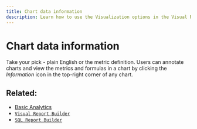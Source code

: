 ```yaml
---
title: Chart data information
description: Learn how to use the Visualization options in the Visual Report Builder.
---
```

# Chart data information

Take your pick - plain English or the metric definition. Users can annotate charts and view the metrics and formulas in a chart by clicking the _Information_ icon in the top-right corner of any chart.

## Related:

* [Basic Analytics](../../data-analyst/analysis/basic-analytics.md)
* [`Visual Report Builder`](../../data-user/reports/ess-rpt-build-visual.md)
* [`SQL Report Builder`](../../data-analyst/dev-reports/sql-rpt-bldr.md)